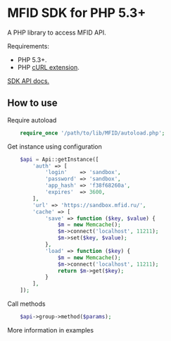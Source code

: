 # MFID SDK for PHP 5.3+

A PHP library to access MFID API.

Requirements:
  * PHP 5.3+.
  * PHP [cURL extension](http://php.net/manual/en/curl.installation.php).

[SDK API docs.](http://docs.mfid.ru/)

## How to use

Require autoload

```php
    require_once '/path/to/lib/MFID/autoload.php';
```

Get instance using configuration

```php
    $api = Api::getInstance([
        'auth' => [
            'login'    => 'sandbox',
            'password' => 'sandbox',
            'app_hash' => 'f38f68260a',
            'expires'  => 3600,
        ],
        'url' => 'https://sandbox.mfid.ru/',
        'cache' => [
            'save' => function ($key, $value) {
                $m = new Memcache();
                $m->connect('localhost', 11211);
                $m->set($key, $value);
            },
            'load' => function ($key) {
                $m = new Memcache();
                $m->connect('localhost', 11211);
                return $m->get($key);
            }
        ],
    ]);
```

Call methods

```php
    $api->group->method($params);
```

More information in examples